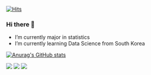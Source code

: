 [![Hits](https://hits.seeyoufarm.com/api/count/incr/badge.svg?url=https%3A%2F%2Fgithub.com%2Fseonwoojh&count_bg=%23FFE200&title_bg=%23333333&icon=skyliner.svg&icon_color=%23FFFFFF&title=hits&edge_flat=false)](https://hits.seeyoufarm.com)
<!--
**seonwoojh/seonwoojh** is a ✨ _special_ ✨ repository because its `README.md` (this file) appears on your GitHub profile.

Here are some ideas to get you started:

- 🔭 I’m currently working on ...
- 🌱 I’m currently learning ...
- 👯 I’m looking to collaborate on ...
- 🤔 I’m looking for help with ...
- 💬 Ask me about ...
- 📫 How to reach me: ...
- 😄 Pronouns: ...
- ⚡ Fun fact: ...
-->
### Hi there 👋

* I’m currently major in statistics
* I’m currently learning Data Science from South Korea


[![Anurag's GitHub stats](https://github-readme-stats.vercel.app/api?username=seonwoojh)](https://github.com/anuraghazra/github-readme-stats)


<img src="https://img.shields.io/badge/Python-3766AB?style=flat-square&logo=Python&logoColor=white"/></a>
<img src="https://img.shields.io/badge/R?style=flat-square&logo=R&logoColor=white"/></a>
<img src="https://img.shields.io/badge/Python-#555555?style=flat-square&logo=Python&logoColor=white"/></a>
